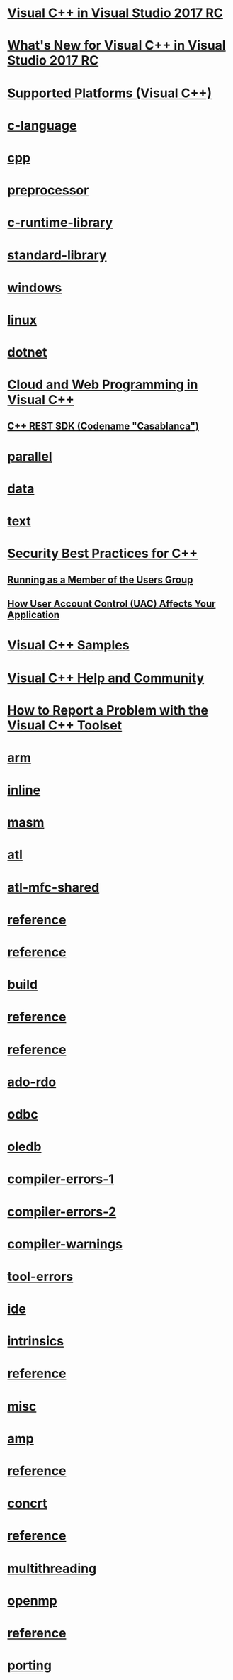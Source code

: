 # [Visual C++ in Visual Studio 2017 RC](top/visual-cpp-in-visual-studio.md)
# [What's New for Visual C++ in Visual Studio 2017 RC](top/what-s-new-for-visual-cpp-in-visual-studio.md)
# [Supported Platforms (Visual C++)](top/supported-platforms-visual-cpp.md)
# [c-language](c-language\TOC.md)
# [cpp](cpp\TOC.md)
# [preprocessor](preprocessor\TOC.md)
# [c-runtime-library](c-runtime-library\TOC.md)
# [standard-library](standard-library\TOC.md)
# [windows](windows\TOC.md)
# [linux](linux\TOC.md)
# [dotnet](dotnet\TOC.md)
# [Cloud and Web Programming in Visual C++](top/cloud-and-web-programming-in-visual-cpp.md)
## [C++ REST SDK (Codename "Casablanca")](top/cpp-rest-sdk-codename-casablanca.md)
# [parallel](parallel\TOC.md)
# [data](data\TOC.md)
# [text](text\TOC.md)
# [Security Best Practices for C++](top/security-best-practices-for-cpp.md)
## [Running as a Member of the Users Group](top/running-as-a-member-of-the-users-group.md)
## [How User Account Control (UAC) Affects Your Application](top/how-user-account-control-uac-affects-your-application.md)
# [Visual C++ Samples](top/visual-cpp-samples.md)
# [Visual C++ Help and Community](top/visual-cpp-help-and-community.md)
# [How to Report a Problem with the Visual C++ Toolset](top/how-to-report-a-problem-with-the-visual-cpp-toolset.md)

# [arm](assembler\arm\TOC.md)
# [inline](assembler\inline\TOC.md)
# [masm](assembler\masm\TOC.md)
# [atl](atl\TOC.md)
# [atl-mfc-shared](atl-mfc-shared\TOC.md)
# [reference](atl-mfc-shared\reference\TOC.md)
# [reference](atl\reference\TOC.md)
# [build](build\TOC.md)
# [reference](build\reference\TOC.md)
# [reference](c-runtime-library\reference\TOC.md)
# [ado-rdo](data\ado-rdo\TOC.md)
# [odbc](data\odbc\TOC.md)
# [oledb](data\oledb\TOC.md)
# [compiler-errors-1](error-messages\compiler-errors-1\TOC.md)
# [compiler-errors-2](error-messages\compiler-errors-2\TOC.md)
# [compiler-warnings](error-messages\compiler-warnings\TOC.md)
# [tool-errors](error-messages\tool-errors\TOC.md)
# [ide](ide\TOC.md)
# [intrinsics](intrinsics\TOC.md)
# [reference](mfc\reference\TOC.md)
# [misc](misc\TOC.md)
# [amp](parallel\amp\TOC.md)
# [reference](parallel\amp\reference\TOC.md)
# [concrt](parallel\concrt\TOC.md)
# [reference](parallel\concrt\reference\TOC.md)
# [multithreading](parallel\multithreading\TOC.md)
# [openmp](parallel\openmp\TOC.md)
# [reference](parallel\openmp\reference\TOC.md)
# [porting](porting\TOC.md)
